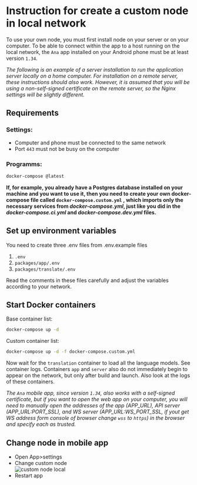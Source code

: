 # Instruction for create a custom node in local network

To use your own node, you must first install node on your server or on your computer. To be able to connect within the app to a host running on the local network, the `Ana` app installed on your Android phone must be at least version `1.34`.

_The following is an example of a server installation to run the application server locally on a home computer. For installation on a remote server, these instructions should also work. However, it is assumed that you will be using a non-self-signed certificate on the remote server, so the Nginx settings will be slightly different._

## Requirements

### Settings:

- Computer and phone must be connected to the same network
- Port `443` must not be busy on the computer

### Programms:

```sh
docker-compose @latest
```

**If, for example, you already have a Postgres database installed on your machine and you want to use it, then you need to create your own docker-compose file called `docker-compose.custom.yml` , which imports only the necessary services from _docker-compose.yml_, just like you did in the _docker-compose.ci.yml_ and _docker-compose.dev.yml_ files.**

## Set up environment variables

You need to create three .env files from .env.example files

1. `.env`
2. `packages/app/.env`
3. `packages/translate/.env`

Read the comments in these files carefully and adjust the variables according to your network.

## Start Docker containers

Base container list:

```sh
docker-compose up -d
```

Custom container list:

```sh
docker-compose up -d -f docker-compose.custom.yml
```

Now wait for the `translation` container to load all the language models. See container logs.
Containers `app` and `server` also do not immediately begin to appear on the network, but only after build and launch. Also look at the logs of these containers.

_The `Ana` mobile app, since version `1.34`, also works with a self-signed certificate, but if you want to open the web app on your computer, you will need to manually open the addresses of the app (APP_URL), API server (APP_URL:PORT_SSL), and WS server (APP_URL:WS_PORT_SSL, if yout get WS address form console of browser change `wss` to `https`) in the browser and specify each as trusted._

## Change node in mobile app

- Open App>settings
- Change custom node  
  ![custom node local](../assets/custom_node_local.jpg)
- Restart app
